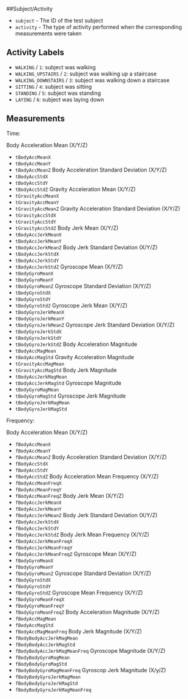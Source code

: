 ##Subject/Activity

* `subject` - The ID of the test subject
* `activity` - The type of activity performed when the corresponding measurements were taken

## Activity Labels

* `WALKING` / `1`: subject was walking
* `WALKING_UPSTAIRS` / `2`: subject was walking up a staircase
* `WALKING_DOWNSTAIRS` / `3`: subject was walking down a staircase
* `SITTING` / `4`: subject was sitting
* `STANDING` / `5`: subject was standing
* `LAYING` / `6`: subject was laying down

## Measurements

Time:

Body Acceleration Mean (X/Y/Z)
* `tBodyAccMeanX`
* `tBodyAccMeanY`
* `tBodyAccMeanZ`
Body Acceleration Standard Deviation (X/Y/Z)
* `tBodyAccStdX`
* `tBodyAccStdY`
* `tBodyAccStdZ`
Gravity Acceleration Mean (X/Y/Z)
* `tGravityAccMeanX`
* `tGravityAccMeanY`
* `tGravityAccMeanZ`
Gravity Acceleration Standard Deviation (X/Y/Z)
* `tGravityAccStdX`
* `tGravityAccStdY`
* `tGravityAccStdZ`
Body Jerk Mean (X/Y/Z)
* `tBodyAccJerkMeanX`
* `tBodyAccJerkMeanY`
* `tBodyAccJerkMeanZ`
Body Jerk Standard Deviation (X/Y/Z)
* `tBodyAccJerkStdX`
* `tBodyAccJerkStdY`
* `tBodyAccJerkStdZ`
Gyroscope Mean (X/Y/Z)
* `tBodyGyroMeanX`
* `tBodyGyroMeanY`
* `tBodyGyroMeanZ`
Gyroscope Standard Deviation (X/Y/Z)
* `tBodyGyroStdX`
* `tBodyGyroStdY`
* `tBodyGyroStdZ`
Gyroscope Jerk Mean (X/Y/Z)
* `tBodyGyroJerkMeanX`
* `tBodyGyroJerkMeanY`
* `tBodyGyroJerkMeanZ`
Gyroscope Jerk Standard Deviation (X/Y/Z)
* `tBodyGyroJerkStdX`
* `tBodyGyroJerkStdY`
* `tBodyGyroJerkStdZ`
Body Acceleration Magnitude
* `tBodyAccMagMean`
* `tBodyAccMagStd`
Gravity Acceleration Magnitude
* `tGravityAccMagMean`
* `tGravityAccMagStd`
Body Jerk Magnitude
* `tBodyAccJerkMagMean`
* `tBodyAccJerkMagStd`
Gyroscope Magnitude
* `tBodyGyroMagMean`
* `tBodyGyroMagStd`
Gyroscope Jerk Magnitude
* `tBodyGyroJerkMagMean`
* `tBodyGyroJerkMagStd`

Frequency:

Body Acceleration Mean (X/Y/Z)
* `fBodyAccMeanX`
* `fBodyAccMeanY`
* `fBodyAccMeanZ`
Body Acceleration Standard Deviation (X/Y/Z)
* `fBodyAccStdX`
* `fBodyAccStdY`
* `fBodyAccStdZ`
Body Acceleration Mean Frequency (X/Y/Z)
* `fBodyAccMeanFreqX`
* `fBodyAccMeanFreqY`
* `fBodyAccMeanFreqZ`
Body Jerk Mean (X/Y/Z)
* `fBodyAccJerkMeanX`
* `fBodyAccJerkMeanY`
* `fBodyAccJerkMeanZ`
Body Jerk Standard Deviation (X/Y/Z)
* `fBodyAccJerkStdX`
* `fBodyAccJerkStdY`
* `fBodyAccJerkStdZ`
Body Jerk Mean Frequency (X/Y/Z)
* `fBodyAccJerkMeanFreqX`
* `fBodyAccJerkMeanFreqY`
* `fBodyAccJerkMeanFreqZ`
Gyroscope Mean (X/Y/Z)
* `fBodyGyroMeanX`
* `fBodyGyroMeanY`
* `fBodyGyroMeanZ`
Gyroscope Standard Deviation (X/Y/Z)
* `fBodyGyroStdX`
* `fBodyGyroStdY`
* `fBodyGyroStdZ`
Gyroscope Mean Frequency (X/Y/Z)
* `fBodyGyroMeanFreqX`
* `fBodyGyroMeanFreqY`
* `fBodyGyroMeanFreqZ`
Body Acceleration Magnitude (X/Y/Z)
* `fBodyAccMagMean`
* `fBodyAccMagStd`
* `fBodyAccMagMeanFreq`
Body Jerk Magnitude (X/Y/Z)
* `fBodyBodyAccJerkMagMean`
* `fBodyBodyAccJerkMagStd`
* `fBodyBodyAccJerkMagMeanFreq`
Gyroscope Magnitude (X/Y/Z)
* `fBodyBodyGyroMagMean`
* `fBodyBodyGyroMagStd`
* `fBodyBodyGyroMagMeanFreq`
Gyroscop Jerk Magnitude (X/y/Z)
* `fBodyBodyGyroJerkMagMean`
* `fBodyBodyGyroJerkMagStd`
* `fBodyBodyGyroJerkMagMeanFreq`


